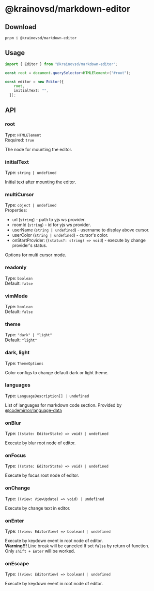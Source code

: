 # @krainovsd/markdown-editor

## Download

```
pnpm i @krainovsd/markdown-editor
```

## Usage


```ts
import { Editor } from "@krainovsd/markdown-editor";

const root = document.querySelector<HTMLElement>("#root");

const editor = new Editor({
    root,
    initialText: "",
  });
```

## API

### root

Type: `HTMLElement`<br>
Required: `true`

The node for mounting the editor.

### initialText

Type: `string | undefined`

Initial text after mounting the editor.

### multiCursor 

Type: `object | undefined`<br>
Properties:
- url (`string`) - path to yjs ws provider.
- roomId (`string`) - id for yjs ws provider.
- userName (`string | undefined`) - username to display above cursor. 
- userColor (`string | undefined`) - cursor's color.
- onStartProvider: (`(status?: string) => void`) - execute by change provider's status.
  
Options for multi cursor mode.

### readonly

Type: `boolean`<br>
Default: `false`

### vimMode

Type: `boolean`<br>
Default: `false`

### theme

Type: `"dark" | "light"`<br>
Default: `"light"`

### dark, light

Type: `ThemeOptions`

Color configs to change default dark or light theme.

### languages

Type: `LanguageDescription[] | undefined`

List of languages for markdown code section. Provided by [@codemirror/language-data](https://github.com/codemirror/language-data)

### onBlur

Type: `((state: EditorState) => void) | undefined` 

Execute by blur root node of editor.

### onFocus

Type: `((state: EditorState) => void) | undefined` 

Execute by focus root node of editor.

### onChange

Type: `((view: ViewUpdate) => void) | undefined` 

Execute by change text in editor.

### onEnter

Type: `((view: EditorView) => boolean) | undefined` 

Execute by keydown event in root node of editor. <br>
**Warning!!!** Line break will be canceled If set `false` by return of function. Only `shift + Enter` will be worked.

### onEscape

Type: `((view: EditorView) => boolean) | undefined` 

Execute by keydown event in root node of editor.
